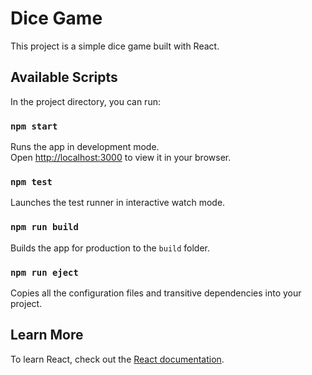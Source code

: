 # Dice Game

This project is a simple dice game built with React.

## Available Scripts

In the project directory, you can run:

### `npm start`

Runs the app in development mode.\
Open [http://localhost:3000](http://localhost:3000) to view it in your browser.

### `npm test`

Launches the test runner in interactive watch mode.

### `npm run build`

Builds the app for production to the `build` folder.

### `npm run eject`

Copies all the configuration files and transitive dependencies into your project.

## Learn More

To learn React, check out the [React documentation](https://reactjs.org/).
